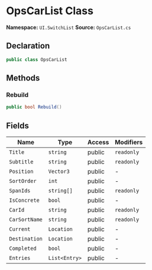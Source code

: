# OpsCarList Class

**Namespace:** `UI.SwitchList`
**Source:** `OpsCarList.cs`

## Declaration

```csharp
public class OpsCarList
```

## Methods

### Rebuild

```csharp
public bool Rebuild()
```

## Fields

| Name | Type | Access | Modifiers |
|------|------|--------|-----------|
| `Title` | `string` | public | `readonly` |
| `Subtitle` | `string` | public | `readonly` |
| `Position` | `Vector3` | public | - |
| `SortOrder` | `int` | public | - |
| `SpanIds` | `string[]` | public | `readonly` |
| `IsConcrete` | `bool` | public | - |
| `CarId` | `string` | public | `readonly` |
| `CarSortName` | `string` | public | `readonly` |
| `Current` | `Location` | public | - |
| `Destination` | `Location` | public | - |
| `Completed` | `bool` | public | - |
| `Entries` | `List<Entry>` | public | - |


